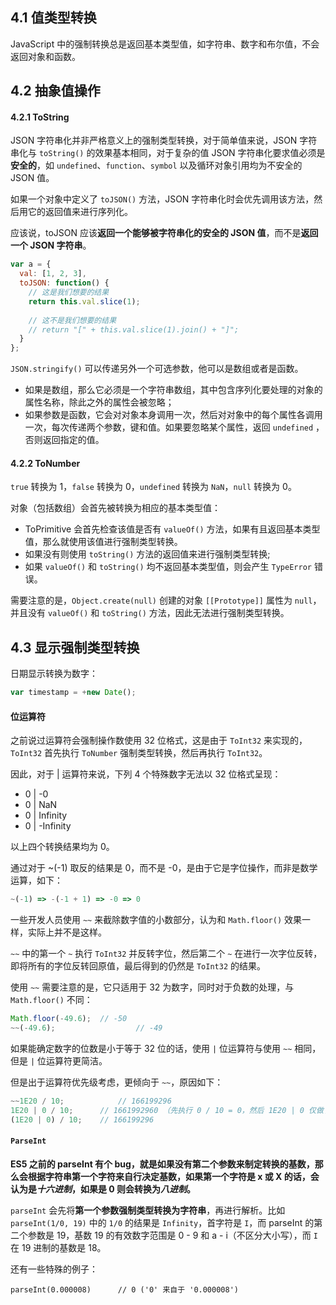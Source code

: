 ## 4.1 值类型转换

JavaScript 中的强制转换总是返回基本类型值，如字符串、数字和布尔值，不会返回对象和函数。

## 4.2 抽象值操作

#### 4.2.1 ToString

JSON 字符串化并非严格意义上的强制类型转换，对于简单值来说，JSON 字符串化与 `toString()` 的效果基本相同，对于复杂的值 JSON 字符串化要求值必须是**安全的**，如 `undefined`、`function`、`symbol` 以及循环对象引用均为不安全的 JSON 值。

如果一个对象中定义了 `toJSON()` 方法，JSON 字符串化时会优先调用该方法，然后用它的返回值来进行序列化。

应该说，toJSON 应该**返回一个能够被字符串化的安全的 JSON 值**，而不是**返回一个 JSON 字符串**。

```javascript
var a = {
  val: [1, 2, 3],
  toJSON: function() {
    // 这是我们想要的结果
    return this.val.slice(1);
    
    // 这不是我们想要的结果
    // return "[" + this.val.slice(1).join() + "]";
  }
};
```

`JSON.stringify()` 可以传递另外一个可选参数，他可以是数组或者是函数。

* 如果是数组，那么它必须是一个字符串数组，其中包含序列化要处理的对象的属性名称，除此之外的属性会被忽略；
* 如果参数是函数，它会对对象本身调用一次，然后对对象中的每个属性各调用一次，每次传递两个参数，键和值。如果要忽略某个属性，返回 `undefined` ，否则返回指定的值。

#### 4.2.2 ToNumber

`true` 转换为 1，`false` 转换为 0，`undefined` 转换为 `NaN`，`null` 转换为 0。

对象（包括数组）会首先被转换为相应的基本类型值：

* ToPrimitive 会首先检查该值是否有 `valueOf()` 方法，如果有且返回基本类型值，那么就使用该值进行强制类型转换。
* 如果没有则使用 `toString()` 方法的返回值来进行强制类型转换;
* 如果 `valueOf()` 和 `toString()` 均不返回基本类型值，则会产生 `TypeError` 错误。

需要注意的是，`Object.create(null)` 创建的对象 `[[Prototype]]` 属性为 `null`，并且没有 `valueOf()` 和 `toString()` 方法，因此无法进行强制类型转换。

## 4.3 显示强制类型转换

日期显示转换为数字：

```javascript
var timestamp = +new Date();
```

#### **位运算符**

之前说过运算符会强制操作数使用 32 位格式，这是由于 `ToInt32` 来实现的，`ToInt32` 首先执行 `ToNumber` 强制类型转换，然后再执行 `ToInt32`。

因此，对于 | 运算符来说，下列 4 个特殊数字无法以 32 位格式呈现：

* 0 | -0
* 0 | NaN
* 0 | Infinity
* 0 | -Infinity

以上四个转换结果均为 0。

通过对于 ~(-1) 取反的结果是 0，而不是 -0，是由于它是字位操作，而非是数学运算，如下：

```javascript
~(-1) => -(-1 + 1) => -0 => 0
```

一些开发人员使用 `~~` 来截除数字值的小数部分，认为和 `Math.floor()` 效果一样，实际上并不是这样。

`~~` 中的第一个 `~` 执行 `ToInt32` 并反转字位，然后第二个 `~` 在进行一次字位反转，即将所有的字位反转回原值，最后得到的仍然是 `ToInt32` 的结果。

使用 `~~` 需要注意的是，它只适用于 32 为数字，同时对于负数的处理，与 `Math.floor()` 不同：

```javascript
Math.floor(-49.6); 	// -50
~~(-49.6); 					// -49
```

如果能确定数字的位数是小于等于 32 位的话，使用 `|` 位运算符与使用 `~~` 相同，但是 `|` 位运算符更简洁。

但是出于运算符优先级考虑，更倾向于 `~~`，原因如下：

```javascript
~~1E20 / 10; 			// 166199296
1E20 | 0 / 10;		// 1661992960 （先执行 0 / 10 = 0，然后 1E20 | 0 仅做了转换）
(1E20 | 0) / 10; 	// 166199296
```

#### `ParseInt`

**ES5 之前的 parseInt 有个 bug，就是如果没有第二个参数来制定转换的基数，那么会根据字符串第一个字符来自行决定基数，如果第一个字符是 x 或 X 的话，会认为是*十六进制*，如果是 0 则会转换为*八进制*。**

`parseInt` 会先将**第一个参数强制类型转换为字符串**，再进行解析。比如 `parseInt(1/0, 19)` 中的 `1/0` 的结果是 `Infinity`，首字符是 `I`，而 parseInt 的第二个参数是 19，基数 19 的有效数字范围是 0 - 9 和 a - i（不区分大小写），而 `I` 在 19 进制的基数是 18。

还有一些特殊的例子：

```
parseInt(0.000008)		// 0 ('0' 来自于 '0.000008')
```



